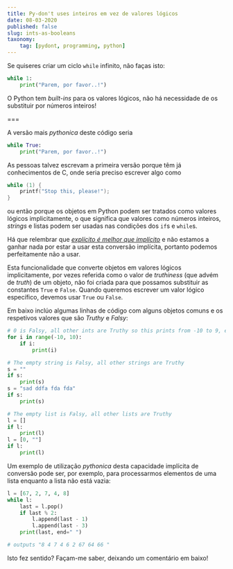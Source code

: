 ```yaml
---
title: Py-don't uses inteiros em vez de valores lógicos
date: 08-03-2020
published: false
slug: ints-as-booleans
taxonomy:
    tag: [pydont, programming, python]
---
```


Se quiseres criar um ciclo `while` infinito, não faças isto:

```py
while 1:
    print("Parem, por favor..!")
```

O Python tem _built-ins_ para os valores lógicos, não há necessidade de os substituir por números inteiros!

===

A versão mais _pythonica_ deste código seria

```py
while True:
    print("Parem, por favor..!")
```

As pessoas talvez escrevam a primeira versão porque têm já conhecimentos de C, onde seria preciso escrever algo como

```c
while (1) {
    printf("Stop this, please!");
}
```

ou então porque os objetos em Python podem ser tratados como valores lógicos implicitamente, o que significa que valores como números inteiros, _strings_ e listas podem ser usadas nas condições dos `if`s e `while`s.

Há que relembrar que [_explícito é melhor que implícito_][zen-of-python] e não estamos a ganhar nada por estar a usar esta conversão implícita, portanto podemos perfeitamente não a usar.

Esta funcionalidade que converte objetos em valores lógicos implicitamente, por vezes referida como o valor de _truthiness_ (que advém de _truth_) de um objeto, não foi criada para que possamos substituir as constantes `True` e `False`. Quando queremos escrever um valor lógico específico, devemos usar `True` ou `False`.

Em baixo inclúo algumas linhas de código com alguns objetos comuns e os respetivos valores que são _Truthy_ e _Falsy_:

```py
# 0 is Falsy, all other ints are Truthy so this prints from -10 to 9, except 0
for i in range(-10, 10):
    if i:
        print(i)

# The empty string is Falsy, all other strings are Truthy
s = ""
if s:
    print(s)
s = "sad ddfa fda fda"
if s:
    print(s)

# The empty list is Falsy, all other lists are Truthy
l = []
if l:
    print(l)
l = [0, ""]
if l:
    print(l)
```

Um exemplo de utilização _pythonica_ desta capacidade implícita de conversão pode ser, por exemplo, para processarmos elementos de uma lista enquanto a lista não está vazia:

```py
l = [67, 2, 7, 4, 8]
while l:
    last = l.pop()
    if last % 2:
        l.append(last - 1)
        l.append(last - 3)
    print(last, end=" ")

# outputs "8 4 7 4 6 2 67 64 66 "
```

Isto fez sentido? Façam-me saber, deixando um comentário em baixo!

[zen-of-python]: ../pydont-zen-of-python